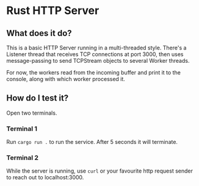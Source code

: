 # Rust HTTP Server

## What does it do?
This is a basic HTTP Server running in a multi-threaded style. There's a Listener thread that receives TCP connections at port 3000, then uses message-passing to send TCPStream objects to several Worker threads. 

For now, the workers read from the incoming buffer and print it to the console, along with which worker processed it.

## How do I test it?

Open two terminals. 

### Terminal 1
Run `cargo run .` to run the service. After 5 seconds it will terminate.

### Terminal 2
While the server is running, use `curl` or your favourite http request sender to reach out to localhost:3000.